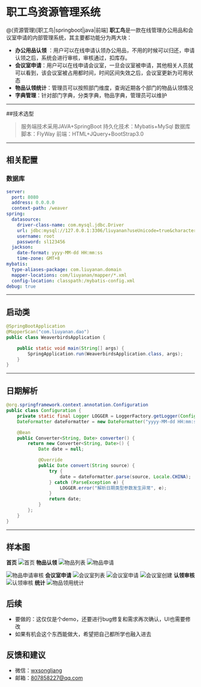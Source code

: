 # 职工鸟资源管理系统
@(资源管理)[职工鸟|springboot|java|前端]
**职工鸟**是一款在线管理办公用品和会议室申请的内部管理系统，其主要都功能分为两大块：
- **办公用品认领** ：用户可以在线申请认领办公用品，不用的时候可以归还，申请认领之后，系统会进行审核，审核通过，扣库存。
- **会议室申请**：用户可以在线申请会议室，一旦会议室被申请，其他相关人员就可以看到，该会议室被占用都时间，时间区间失效之后，会议室更新为可用状态
- **物品认领统计**：管理员可以按照部门维度，查询近期各个部门的物品认领情况
- **字典管理**：针对部门字典，分类字典，物品字典，管理员可以维护

-----------------
##技术选型
> 服务端技术采用JAVA+SpringBoot
> 持久化技术：Mybatis+MySql
> 数据库脚本：FlyWay
> 前端：HTML+JQuery+BootStrap3.0

-----------------
## 相关配置
### 数据库
``` yaml
server:
  port: 8080
  address: 0.0.0.0
  context-path: /weaver
spring:
  datasource:
    driver-class-name: com.mysql.jdbc.Driver
    url: jdbc:mysql://127.0.0.1:3306/liuyanan?useUnicode=true&characterEncoding=utf-8&zeroDateTimeBehavior=convertToNull
    username: root
    password: sl123456
  jackson:
    date-format: yyyy-MM-dd HH:mm:ss
    time-zone: GMT+8
mybatis:
  type-aliases-package: com.liuyanan.domain
  mapper-locations: com/liuyanan/mapper/*.xml
  config-location: classpath:/mybatis-config.xml
debug: true
```
---------------------
## 启动类
``` java
@SpringBootApplication
@MapperScan("com.liuyanan.dao")
public class WeaverbirdsApplication {

    public static void main(String[] args) {
        SpringApplication.run(WeaverbirdsApplication.class, args);
    }
}
```
--------------

## 日期解析
```java
@org.springframework.context.annotation.Configuration
public class Configuration {
    private static final Logger LOGGER = LoggerFactory.getLogger(Configuration.class);
    DateFormatter dateFormatter = new DateFormatter("yyyy-MM-dd HH:mm:ss");

    @Bean
    public Converter<String, Date> converter() {
        return new Converter<String, Date>() {
            Date date = null;

            @Override
            public Date convert(String source) {
                try {
                    date = dateFormatter.parse(source, Locale.CHINA);
                } catch (ParseException e) {
                    LOGGER.error("解析日期类型参数发生异常", e);
                }
                return date;
            }
        };
    }
}
```
------------------------

## 样本图
**首页**
![首页](https://github.com/liang9015175/weaverbirds/blob/master/snapshots/%E9%A6%96%E9%A1%B5.png)
**物品认领**
![物品列表](https://github.com/liang9015175/weaverbirds/blob/master/snapshots/%E7%89%A9%E5%93%81%E8%AE%A4%E9%A2%86.png)
![物品申请](https://github.com/liang9015175/weaverbirds/blob/master/snapshots/%E7%89%A9%E5%93%81%E5%88%9B%E5%BB%BA.png)

![物品申请审核](https://github.com/liang9015175/weaverbirds/blob/master/snapshots/%E7%89%A9%E5%93%81%E5%88%97%E8%A1%A8.png)
**会议室申请**
![会议室列表](https://github.com/liang9015175/weaverbirds/blob/master/snapshots/%E4%BC%9A%E8%AE%AE%E5%AE%A4%E5%88%97%E8%A1%A8.png)
![会议室申请](https://github.com/liang9015175/weaverbirds/blob/master/snapshots/%E4%BC%9A%E8%AE%AE%E5%AE%A4%E7%94%B3%E8%AF%B7.png)
![会议室创建](https://github.com/liang9015175/weaverbirds/blob/master/snapshots/%E4%BC%9A%E8%AE%AE%E5%AE%A4%E5%88%9B%E5%BB%BA.png)
**认领审核**
![认领审核](https://github.com/liang9015175/weaverbirds/blob/master/snapshots/%E8%AE%A4%E9%A2%86%E5%AE%A1%E6%A0%B8.png)
**统计**
![物品领用统计](https://github.com/liang9015175/weaverbirds/blob/master/snapshots/%E7%89%A9%E5%93%81%E9%A2%86%E7%94%A8%E7%BB%9F%E8%AE%A1.png)


## 后续
- 要做的：这仅仅是个demo，还要进行bug修复和需求再次确认，UI也需要修改
- 如果有机会这个东西能做大，希望把自己都所学也融入进去

## 反馈和建议
- 微信：[wxsongliang]()
- 邮箱：[807858227@qq.com]()

